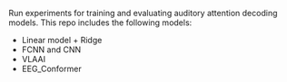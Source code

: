 Run experiments for training and evaluating auditory attention decoding models. This repo includes the following models:
- Linear model + Ridge
- FCNN and CNN
- VLAAI
- EEG_Conformer
